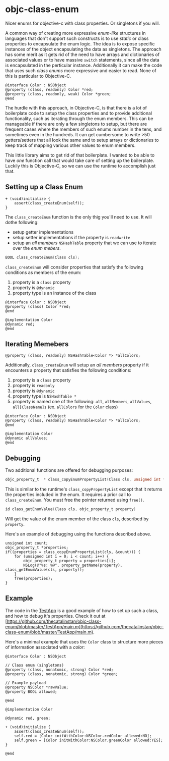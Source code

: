 # objc-class-enum

Nicer enums for objective-c with class properties. Or singletons if you will.

A common way of creating more expressive _enum-like_ structures in languages that don't support such constructs is to use _static_ or class properties to encapsulate the enum logic. The idea is to expose specific instances of the object encapsulating the data as singletons. The approach has some merit as it gets rid of the need to have arrays and dictionaries of associated values or to have massive `switch` statements, since all the data is encapsulated in the perticular instance. Additionally it can make the code that uses such _class enums_ more expressive and easier to read. None of this is particular to Objective-C.

```objc
@interface Color : NSObject
@property (class, readonly) Color *red;
@property (class, readonly, weak) Color *green;
@end
```

The hurdle with this approach, in Objective-C, is that there is a lot of boilerplate code to setup the class properties and to provide additional functionality, such as iterating through the enum members. This can be manageable if there are only a few singletons to setup, but there are frequent cases where the members of such enums number in the tens, and sometimes even in the hundreds. It can get cumbersome to write >50 getters/setters that all look the same and to setup arrays or dictionaries to keep track of mapping various other values to enum members.

This little library aims to get rid of that boilerplate. I wanted to be able to have _one_ function call that would take care of setting up the boilerplate. Luckily this is Objective-C, so we can use the runtime to accomplish just that. 

## Setting up a Class Enum

```objc
+ (void)initialize {
    assert(class_createEnum(self));
}
```

The `class_createEnum` function is the only thig you'll need to use. It will dothe following:
- setup getter implementations
- setup setter implementations if the property is `readwrite`
- setup an _all members_ `NSHashTable` property that we can use to iterate over the _enum mebers_.

```c
BOOL class_createEnum(Class cls);
```

`class_createEnum` will consider properties that satisfy the following conditions as members of the enum:

1. property is a `class` property
2. property is `@dynamic`
3. property type is an instance of the class

```objc
@interface Color : NSObject
@property (class) Color *red;
@end

@implementation Color
@dynamic red;
@end
```

## Iterating Memebers

```objc
@property (class, readonly) NSHashTable<Color *> *allColors;
```

Additionally, `class_createEnum` will setup an _all members_ property if it encounters a property that satisfies the following conditions:

1. property is a `class` property
2. property is `readonly`
2. property is `@dynamic`
3. property type is `NSHashTable *`
4. property is named one of the following: `all`, `allMembers`, `allValues`, `all[ClassName]s` (ex. `allColors` for the `Color` class)

```objc
@interface Color : NSObject
@property (class, readonly) NSHashTable<Color *> *allColors;
@end

@implementation Color
@dynamic allValues;
@end
```

## Debugging

Two additional functions are offered for debugging purposes:

```c
objc_property_t  * class_copyEnumPropertyList(Class cls, unsigned int *outCount)
```

This is similar to the runtime's `class_copyPropertyList` except that it returns the properties included in the enum. It requires a prior call to `class_createEnum`. You must free the pointer returned using `free()`.

```c
id class_getEnumValue(Class cls, objc_property_t property)
```

Will get the value of the enum member of the class `cls`, described by `property`.

Here's an example of debugging using the functions described above.

```objc
unsigned int count;
objc_property_t *properties;
if((properties = class_copyEnumPropertyList(cls, &count))) {
    for (unsigned int i = 0; i < count; i++) {
        objc_property_t property = properties[i];
        NSLog(@"%s: %@", property_getName(property), class_getEnumValue(cls, property));
    }
    free(properties);
}
```

## Example

The code in the [TestApp](https://github.com/thecatalinstan/objc-class-enum/blob/master/TestApp/main.m) is a good example of how to set up such a class, and how to debug it's properties. Check it out at [https://github.com/thecatalinstan/objc-class-enum/blob/master/TestApp/main.m](https://github.com/thecatalinstan/objc-class-enum/blob/master/TestApp/main.m).

Here's a minimal example that uses the `Color` class to structure more pieces of information associated with a _color_:

```objc
@interface Color : NSObject

// Class enum (singletons)
@property (class, nonatomic, strong) Color *red;
@property (class, nonatomic, strong) Color *green;

// Example payload
@property NSColor *rawValue;
@property BOOL allowed;

@end

@implementation Color

@dynamic red, green;

+ (void)initialize {
    assert(class_createEnum(self));
    self.red = [Color initWithColor:NSColor.redColor allowed:NO];
    self.green = [Color initWithColor:NSColor.greenColor allowed:YES];
}

@end
```



